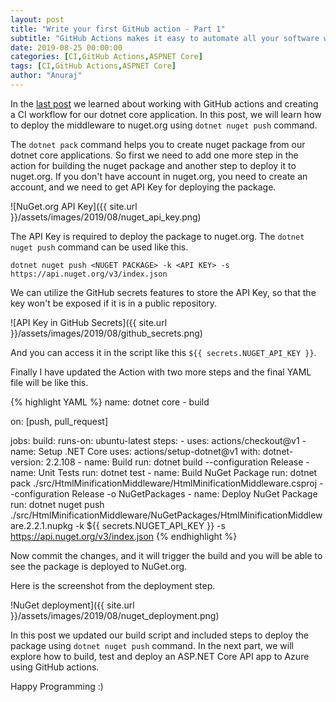 ```yaml
---
layout: post
title: "Write your first GitHub action - Part 1"
subtitle: "GitHub Actions makes it easy to automate all your software workflows. This post is about deploying your dotnet core nuget package to the nuget.org using dotnet nuget push command."
date: 2019-08-25 00:00:00
categories: [CI,GitHub Actions,ASPNET Core]
tags: [CI,GitHub Actions,ASPNET Core]
author: "Anuraj"
---
```

In the [last post](https://dotnetthoughts.net/write-your-first-github-action-part-1/) we learned about working with GitHub actions and creating a CI workflow for our dotnet core application. In this post, we will learn how to deploy the middleware to nuget.org using `dotnet nuget push` command.

The `dotnet pack` command helps you to create nuget package from our dotnet core applications. So first we need to add one more step in the action for building the nuget package and another step to deploy it to nuget.org. If you don't have account in nuget.org, you need to create an account, and we need to get API Key for deploying the package.

![NuGet.org API Key]({{ site.url }}/assets/images/2019/08/nuget_api_key.png)

The API Key is required to deploy the package to nuget.org. The `dotnet nuget push` command can be used like this.

`dotnet nuget push <NUGET PACKAGE> -k <API KEY> -s https://api.nuget.org/v3/index.json`

We can utilize the GitHub secrets features to store the API Key, so that the key won't be exposed if it is in a public repository. 

![API Key in GitHub Secrets]({{ site.url }}/assets/images/2019/08/github_secrets.png)

And you can access it in the script like this `${{ secrets.NUGET_API_KEY }}`.

Finally I have updated the Action with two more steps and the final YAML file will be like this.

{% highlight YAML %}
name: dotnet core - build

on: [push, pull_request]

jobs:
  build:
    runs-on: ubuntu-latest
    steps:
    - uses: actions/checkout@v1
    - name: Setup .NET Core
      uses: actions/setup-dotnet@v1
      with:
        dotnet-version: 2.2.108
    - name: Build
      run: dotnet build --configuration Release
    - name: Unit Tests
      run: dotnet test
    - name: Build NuGet Package
      run: dotnet pack ./src/HtmlMinificationMiddleware/HtmlMinificationMiddleware.csproj --configuration Release -o NuGetPackages
    - name: Deploy NuGet Package
      run: dotnet nuget push ./src/HtmlMinificationMiddleware/NuGetPackages/HtmlMinificationMiddleware.2.2.1.nupkg -k ${{ secrets.NUGET_API_KEY }} -s https://api.nuget.org/v3/index.json
{% endhighlight %}

Now commit the changes, and it will trigger the build and you will be able to see the package is deployed to NuGet.org.

Here is the screenshot from the deployment step.

!NuGet deployment]({{ site.url }}/assets/images/2019/08/nuget_deployment.png)

In this post we updated our build script and included steps to deploy the package using `dotnet nuget push` command. In the next part, we will explore how to build, test and deploy an ASP.NET Core API app to Azure using GitHub actions.

Happy Programming :)